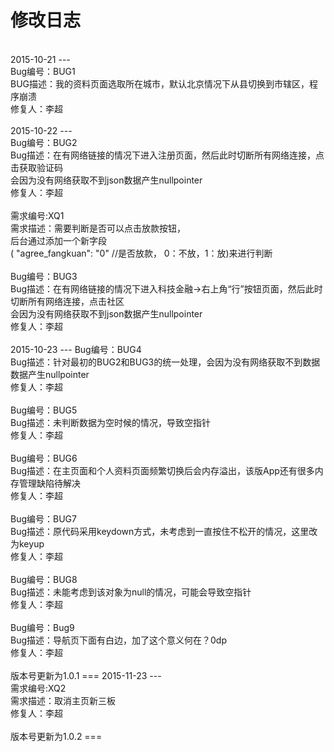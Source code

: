 修改日志
===
<br>
2015-10-21
---
<br>
Bug编号：BUG1<br>
BUG描述：我的资料页面选取所在城市，默认北京情况下从县切换到市辖区，程序崩溃<br>
修复人：李超<br>
<br>
2015-10-22
---
<br>
Bug编号：BUG2<br>
Bug描述：在有网络链接的情况下进入注册页面，然后此时切断所有网络连接，点击获取验证码<br>
会因为没有网络获取不到json数据产生nullpointer<br>
修复人：李超<br>
<br>
需求编号:XQ1<br>
需求描述：需要判断是否可以点击放款按钮，<br>
后台通过添加一个新字段<br>
( "agree_fangkuan": "0" //是否放款， 0：不放，1：放)来进行判断<br>
<br>
Bug编号：BUG3<br>
Bug描述：在有网络链接的情况下进入科技金融→右上角“行”按钮页面，然后此时切断所有网络连接，点击社区<br>
会因为没有网络获取不到json数据产生nullpointer<br>
修复人：李超<br>
<br>
2015-10-23
---
 Bug编号：BUG4<br>
 Bug描述：针对最初的BUG2和BUG3的统一处理，会因为没有网络获取不到数据数据产生nullpointer<br>
 修复人：李超<br>
<br>
Bug编号：BUG5<br>
Bug描述：未判断数据为空时候的情况，导致空指针<br>
修复人：李超<br>
<br>
Bug编号：BUG6<br>
Bug描述：在主页面和个人资料页面频繁切换后会内存溢出，该版App还有很多内存管理缺陷待解决<br>
修复人：李超<br>
<br>
Bug编号：BUG7<br>
Bug描述：原代码采用keydown方式，未考虑到一直按住不松开的情况，这里改为keyup<br>
修复人：李超<br>
<br>
Bug编号：BUG8<br>
Bug描述：未能考虑到该对象为null的情况，可能会导致空指针<br>
修复人：李超<br>
<br>
Bug编号：Bug9<br>
Bug描述：导航页下面有白边，加了这个意义何在？0dp<br>
修复人：李超<br>
<br>
版本号更新为1.0.1
===
2015-11-23
---
<br>
需求编号:XQ2<br>
需求描述：取消主页新三板<br>
修复人：李超<br>
<br>
版本号更新为1.0.2
===

